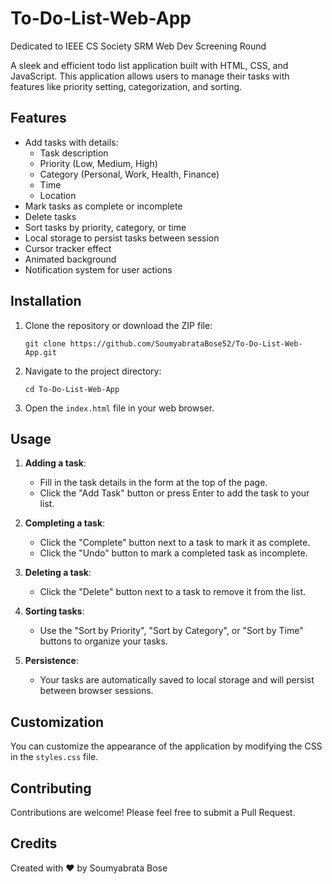 # To-Do-List-Web-App

Dedicated to IEEE CS Society SRM Web Dev Screening Round

A sleek and efficient todo list application built with HTML, CSS, and JavaScript. This application allows users to manage their tasks with features like priority setting, categorization, and sorting.

## Features

- Add tasks with details:
  - Task description
  - Priority (Low, Medium, High)
  - Category (Personal, Work, Health, Finance)
  - Time
  - Location
- Mark tasks as complete or incomplete
- Delete tasks
- Sort tasks by priority, category, or time
- Local storage to persist tasks between session
- Cursor tracker effect
- Animated background
- Notification system for user actions

## Installation

1. Clone the repository or download the ZIP file:
   ```
   git clone https://github.com/SoumyabrataBose52/To-Do-List-Web-App.git
   ```

2. Navigate to the project directory:
   ```
   cd To-Do-List-Web-App
   ```

3. Open the `index.html` file in your web browser.

## Usage

1. **Adding a task**: 
   - Fill in the task details in the form at the top of the page.
   - Click the "Add Task" button or press Enter to add the task to your list.

2. **Completing a task**: 
   - Click the "Complete" button next to a task to mark it as complete.
   - Click the "Undo" button to mark a completed task as incomplete.

3. **Deleting a task**: 
   - Click the "Delete" button next to a task to remove it from the list.

4. **Sorting tasks**: 
   - Use the "Sort by Priority", "Sort by Category", or "Sort by Time" buttons to organize your tasks.

5. **Persistence**: 
   - Your tasks are automatically saved to local storage and will persist between browser sessions.

## Customization

You can customize the appearance of the application by modifying the CSS in the `styles.css` file.

## Contributing

Contributions are welcome! Please feel free to submit a Pull Request.

## Credits

Created with ❤️ by Soumyabrata Bose
